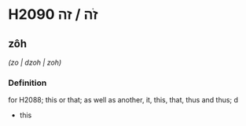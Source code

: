 # H2090 זֹה / זה

## zôh

_(zo | dzoh | zoh)_

### Definition

for H2088; this or that; as well as another, it, this, that, thus and thus; d

- this
